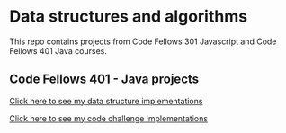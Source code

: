 # Data structures and algorithms
This repo contains projects from Code Fellows 301 Javascript and Code Fellows 401 Java courses.

## Code Fellows 401 - Java projects

[Click here to see my data structure implementations](https://github.com/micahThor/data-structures-and-algorithms/tree/master/Data-Structures/src/main/java/linkedlist)

[Click here to see my code challenge implementations](https://github.com/micahThor/data-structures-and-algorithms/tree/master/code401challenges/src/main/java/code401challenges)
